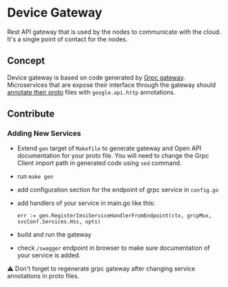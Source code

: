 # Device Gateway

Rest API gateway that is used by the nodes to communicate with the cloud. 
It's a single point of contact for the nodes. 

## Concept 
Device gateway is based on code generated by [Grpc gateway](https://github.com/grpc-ecosystem/grpc-gateway). 
Microservices that are expose their interface through the gateway should [annotate their proto](https://grpc-ecosystem.github.io/grpc-gateway/docs/tutorials/adding_annotations/) files with `google.api.http` annotations.

## Contribute
### Adding New Services
- Extend `gen` target of `Makefile` to generate gateway and Open API documentation for your proto file. 
You will need to change the Grpc Client import path in generated code using `sed` command. 

- run `make gen`
- add configuration section for the endpoint of grpc service in `config.go`
- add handlers of your service in main.go like this:
    ```
    err := gen.RegisterImsiServiceHandlerFromEndpoint(ctx, grcpMux, svcConf.Services.Hss, opts) 
    ```
- build and run the gateway
- check `/swagger` endpoint in browser to make sure documentation of your service is added. 

:warning: Don't forget to regenerate grpc gateway after changing service annotations in proto files.
